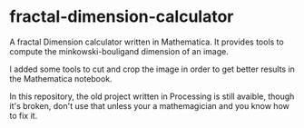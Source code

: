 # fractal-dimension-calculator
A fractal Dimension calculator written in Mathematica. It provides tools to compute the minkowski-bouligand dimension of an image.

I added some tools to cut and crop the image in order to get better results in the Mathematica notebook.

In this repository, the old project written in Processing is still avaible, though it's broken, don't use that unless your a mathemagician and you know how to fix it.
